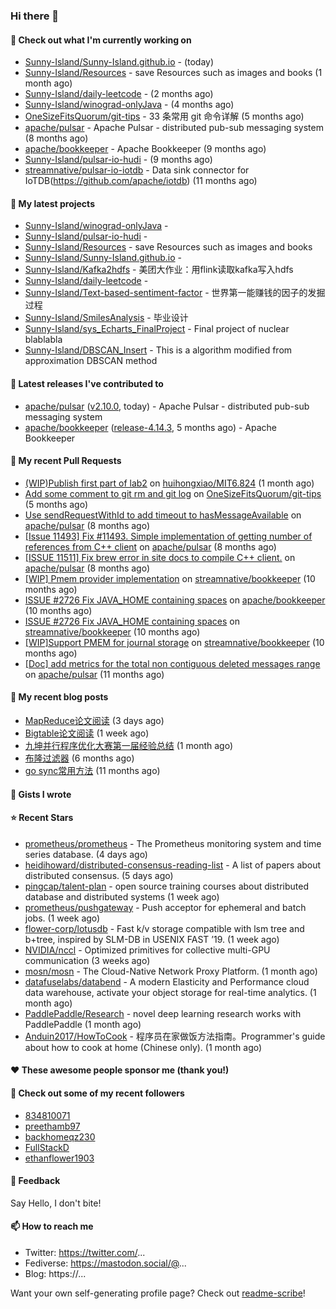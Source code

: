 ### Hi there 👋

#### 👷 Check out what I'm currently working on

- [Sunny-Island/Sunny-Island.github.io](https://github.com/Sunny-Island/Sunny-Island.github.io) -  (today)
- [Sunny-Island/Resources](https://github.com/Sunny-Island/Resources) - save Resources such as images and books (1 month ago)
- [Sunny-Island/daily-leetcode](https://github.com/Sunny-Island/daily-leetcode) -  (2 months ago)
- [Sunny-Island/winograd-onlyJava](https://github.com/Sunny-Island/winograd-onlyJava) -  (4 months ago)
- [OneSizeFitsQuorum/git-tips](https://github.com/OneSizeFitsQuorum/git-tips) - 33 条常用 git 命令详解 (5 months ago)
- [apache/pulsar](https://github.com/apache/pulsar) - Apache Pulsar - distributed pub-sub messaging system (8 months ago)
- [apache/bookkeeper](https://github.com/apache/bookkeeper) - Apache Bookkeeper (9 months ago)
- [Sunny-Island/pulsar-io-hudi](https://github.com/Sunny-Island/pulsar-io-hudi) -  (9 months ago)
- [streamnative/pulsar-io-iotdb](https://github.com/streamnative/pulsar-io-iotdb) - Data sink connector for IoTDB(https://github.com/apache/iotdb) (11 months ago)

#### 🌱 My latest projects

- [Sunny-Island/winograd-onlyJava](https://github.com/Sunny-Island/winograd-onlyJava) - 
- [Sunny-Island/pulsar-io-hudi](https://github.com/Sunny-Island/pulsar-io-hudi) - 
- [Sunny-Island/Resources](https://github.com/Sunny-Island/Resources) - save Resources such as images and books
- [Sunny-Island/Sunny-Island.github.io](https://github.com/Sunny-Island/Sunny-Island.github.io) - 
- [Sunny-Island/Kafka2hdfs](https://github.com/Sunny-Island/Kafka2hdfs) - 美团大作业：用flink读取kafka写入hdfs
- [Sunny-Island/daily-leetcode](https://github.com/Sunny-Island/daily-leetcode) - 
- [Sunny-Island/Text-based-sentiment-factor](https://github.com/Sunny-Island/Text-based-sentiment-factor) - 世界第一能赚钱的因子的发掘过程
- [Sunny-Island/SmilesAnalysis](https://github.com/Sunny-Island/SmilesAnalysis) - 毕业设计
- [Sunny-Island/sys_Echarts_FinalProject](https://github.com/Sunny-Island/sys_Echarts_FinalProject) - Final project of nuclear blablabla
- [Sunny-Island/DBSCAN_Insert](https://github.com/Sunny-Island/DBSCAN_Insert) - This is a algorithm modified from approximation DBSCAN method

#### 🔭 Latest releases I've contributed to

- [apache/pulsar](https://github.com/apache/pulsar) ([v2.10.0](https://github.com/apache/pulsar/releases/tag/v2.10.0), today) - Apache Pulsar - distributed pub-sub messaging system
- [apache/bookkeeper](https://github.com/apache/bookkeeper) ([release-4.14.3](https://github.com/apache/bookkeeper/releases/tag/release-4.14.3), 5 months ago) - Apache Bookkeeper

#### 🔨 My recent Pull Requests

- [(WIP)Publish first part of lab2](https://github.com/huihongxiao/MIT6.824/pull/2) on [huihongxiao/MIT6.824](https://github.com/huihongxiao/MIT6.824) (1 month ago)
- [Add some comment to git rm and git log](https://github.com/OneSizeFitsQuorum/git-tips/pull/2) on [OneSizeFitsQuorum/git-tips](https://github.com/OneSizeFitsQuorum/git-tips) (5 months ago)
- [Use sendRequestWithId to add timeout to hasMessageAvailable](https://github.com/apache/pulsar/pull/11600) on [apache/pulsar](https://github.com/apache/pulsar) (8 months ago)
- [[Issue 11493] Fix #11493. Simple implementation of getting number of references from C&#43;&#43; client](https://github.com/apache/pulsar/pull/11535) on [apache/pulsar](https://github.com/apache/pulsar) (8 months ago)
- [[ISSUE 11511] Fix brew error in site docs to compile C&#43;&#43; client.](https://github.com/apache/pulsar/pull/11512) on [apache/pulsar](https://github.com/apache/pulsar) (8 months ago)
- [[WIP] Pmem provider implementation](https://github.com/streamnative/bookkeeper/pull/384) on [streamnative/bookkeeper](https://github.com/streamnative/bookkeeper) (10 months ago)
- [ISSUE #2726 Fix JAVA_HOME containing spaces](https://github.com/apache/bookkeeper/pull/2727) on [apache/bookkeeper](https://github.com/apache/bookkeeper) (10 months ago)
- [ISSUE #2726 Fix JAVA_HOME containing spaces](https://github.com/streamnative/bookkeeper/pull/373) on [streamnative/bookkeeper](https://github.com/streamnative/bookkeeper) (10 months ago)
- [[WIP]Support PMEM for journal storage](https://github.com/streamnative/bookkeeper/pull/370) on [streamnative/bookkeeper](https://github.com/streamnative/bookkeeper) (10 months ago)
- [[Doc] add metrics for the total non contiguous deleted messages range](https://github.com/apache/pulsar/pull/10663) on [apache/pulsar](https://github.com/apache/pulsar) (11 months ago)

#### 📜 My recent blog posts

- [MapReduce论文阅读](https://zhaojiabei.ink/2022/04/15/MapReduce%E8%AE%BA%E6%96%87%E9%98%85%E8%AF%BB/) (3 days ago)
- [Bigtable论文阅读](https://zhaojiabei.ink/2022/04/10/BigTable%E8%AE%BA%E6%96%87%E9%98%85%E8%AF%BB/) (1 week ago)
- [九坤并行程序优化大赛第一届经验总结](https://zhaojiabei.ink/2022/02/21/%E4%B9%9D%E5%9D%A4%E5%B9%B6%E8%A1%8C%E7%A8%8B%E5%BA%8F%E4%BC%98%E5%8C%96%E5%A4%A7%E8%B5%9B%E7%AC%AC%E4%B8%80%E5%B1%8A%E7%BB%8F%E9%AA%8C%E6%80%BB%E7%BB%93/) (1 month ago)
- [布隆过滤器](https://zhaojiabei.ink/2021/10/18/%E5%B8%83%E9%9A%86%E8%BF%87%E6%BB%A4%E5%99%A8/) (6 months ago)
- [go sync常用方法](https://zhaojiabei.ink/2021/04/24/go-sync%E5%B8%B8%E7%94%A8%E6%96%B9%E6%B3%95/) (11 months ago)

#### 📓 Gists I wrote


#### ⭐ Recent Stars

- [prometheus/prometheus](https://github.com/prometheus/prometheus) - The Prometheus monitoring system and time series database. (4 days ago)
- [heidihoward/distributed-consensus-reading-list](https://github.com/heidihoward/distributed-consensus-reading-list) - A list of papers about distributed consensus. (5 days ago)
- [pingcap/talent-plan](https://github.com/pingcap/talent-plan) - open source training courses about distributed database and distributed systems (1 week ago)
- [prometheus/pushgateway](https://github.com/prometheus/pushgateway) - Push acceptor for ephemeral and batch jobs. (1 week ago)
- [flower-corp/lotusdb](https://github.com/flower-corp/lotusdb) - Fast k/v storage compatible with lsm tree and b&#43;tree, inspired by SLM-DB in USENIX FAST ’19. (1 week ago)
- [NVIDIA/nccl](https://github.com/NVIDIA/nccl) - Optimized primitives for collective multi-GPU communication (3 weeks ago)
- [mosn/mosn](https://github.com/mosn/mosn) - The Cloud-Native Network Proxy Platform. (1 month ago)
- [datafuselabs/databend](https://github.com/datafuselabs/databend) - A modern Elasticity and Performance cloud data warehouse, activate your object storage for real-time analytics. (1 month ago)
- [PaddlePaddle/Research](https://github.com/PaddlePaddle/Research) - novel deep learning research works with PaddlePaddle (1 month ago)
- [Anduin2017/HowToCook](https://github.com/Anduin2017/HowToCook) - 程序员在家做饭方法指南。Programmer&#39;s guide about how to cook at home (Chinese only). (1 month ago)

#### ❤️ These awesome people sponsor me (thank you!)


#### 👯 Check out some of my recent followers

- [834810071](https://github.com/834810071)
- [preethamb97](https://github.com/preethamb97)
- [backhomeqz230](https://github.com/backhomeqz230)
- [FullStackD](https://github.com/FullStackD)
- [ethanflower1903](https://github.com/ethanflower1903)

#### 💬 Feedback

Say Hello, I don't bite!

#### 📫 How to reach me

- Twitter: https://twitter.com/...
- Fediverse: https://mastodon.social/@...
- Blog: https://...

Want your own self-generating profile page? Check out [readme-scribe](https://github.com/muesli/readme-scribe)!
